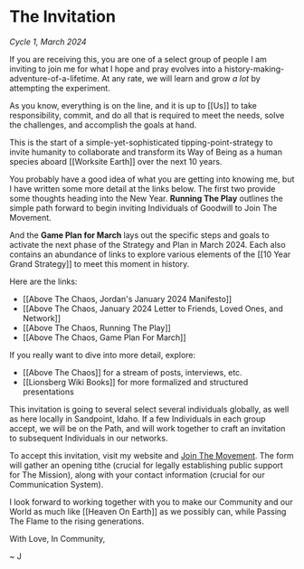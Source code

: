 # The Invitation
*Cycle 1, March 2024*

If you are receiving this, you are one of a select group of people I am inviting to join me for what I hope and pray evolves into a history-making-adventure-of-a-lifetime. At any rate, we will learn and grow *a lot* by attempting the experiment. 

As you know, everything is on the line, and it is up to [[Us]] to take responsibility, commit, and do all that is required to meet the needs, solve the challenges, and accomplish the goals at hand. 

This is the start of a simple-yet-sophisticated tipping-point-strategy to invite humanity to collaborate and transform its Way of Being as a human species aboard [[Worksite Earth]] over the next 10 years. 

You probably have a good idea of what you are getting into knowing me, but I have written some more detail at the links below. The first two provide some thoughts heading into the New Year. **Running The Play** outlines the simple path forward to begin inviting Individuals of Goodwill to Join The Movement. 

And the **Game Plan for March** lays out the specific steps and goals to activate the next phase of the Strategy and Plan in March 2024. Each also contains an abundance of links to explore various elements of the [[10 Year Grand Strategy]] to meet this moment in history. 

Here are the links: 

- [[Above The Chaos, Jordan's January 2024 Manifesto]]  
- [[Above The Chaos, January 2024 Letter to Friends, Loved Ones, and Network]]  
- [[Above The Chaos, Running The Play]]  
- [[Above The Chaos, Game Plan For March]]  

If you really want to dive into more detail, explore: 

- [[Above The Chaos]] for a stream of posts, interviews, etc.  
- [[Lionsberg Wiki Books]] for more formalized and structured presentations  

This invitation is going to several select several individuals globally, as well as here locally in Sandpoint, Idaho. If a few Individuals in each group accept, we will be on the Path, and will work together to craft an invitation to subsequent Individuals in our networks. 

To accept this invitation, visit my website and [Join The Movement](https://jordannicholas.org/join_the_movement). The form will gather an opening tithe (crucial for legally establishing public support for The Mission), along with your contact information (crucial for our Communication System). 

I look forward to working together with you to make our Community and our World as much like [[Heaven On Earth]] as we possibly can, while Passing The Flame to the rising generations. 

With Love, In Community, 

~ J  
